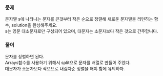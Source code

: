 ### 문제

문자열 s에 나타나는 문자를 큰것부터 작은 순으로 정렬해 새로운 문자열을 리턴하는 함수, solution을 완성해주세요.   
s는 영문 대소문자로만 구성되어 있으며, 대문자는 소문자보다 작은 것으로 간주합니다.   


### 풀이

문자를 정렬하면 된다.   
Arrays함수를 사용하기 위해서 split으로 문자를 배열로 만들어 주었다.    
대문자가 소문자보다 작으므로 내림차순 정렬을 해야 함에 유의하자.
